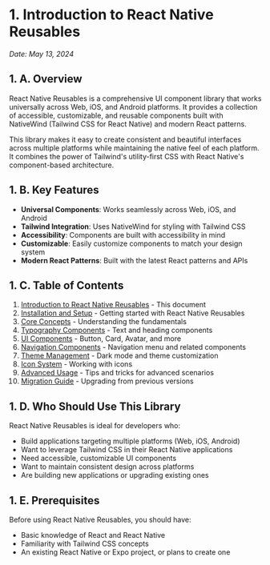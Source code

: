 # 1. Introduction to React Native Reusables

_Date: May 13, 2024_

## 1. A. Overview

React Native Reusables is a comprehensive UI component library that works universally across Web, iOS, and Android platforms. It provides a collection of accessible, customizable, and reusable components built with NativeWind (Tailwind CSS for React Native) and modern React patterns.

This library makes it easy to create consistent and beautiful interfaces across multiple platforms while maintaining the native feel of each platform. It combines the power of Tailwind's utility-first CSS with React Native's component-based architecture.

## 1. B. Key Features

- **Universal Components**: Works seamlessly across Web, iOS, and Android
- **Tailwind Integration**: Uses NativeWind for styling with Tailwind CSS
- **Accessibility**: Components are built with accessibility in mind
- **Customizable**: Easily customize components to match your design system
- **Modern React Patterns**: Built with the latest React patterns and APIs

## 1. C. Table of Contents

1. [Introduction to React Native Reusables](1.intro.md) - This document
2. [Installation and Setup](2.installation.md) - Getting started with React Native Reusables
3. [Core Concepts](3.core-concepts.md) - Understanding the fundamentals
4. [Typography Components](4.typography.md) - Text and heading components
5. [UI Components](5.ui-components.md) - Button, Card, Avatar, and more
6. [Navigation Components](6.navigation.md) - Navigation menu and related components
7. [Theme Management](7.theme.md) - Dark mode and theme customization
8. [Icon System](8.icons.md) - Working with icons
9. [Advanced Usage](9.advanced-usage.md) - Tips and tricks for advanced scenarios
10. [Migration Guide](10.migration-guide.md) - Upgrading from previous versions

## 1. D. Who Should Use This Library

React Native Reusables is ideal for developers who:

- Build applications targeting multiple platforms (Web, iOS, Android)
- Want to leverage Tailwind CSS in their React Native applications
- Need accessible, customizable UI components
- Want to maintain consistent design across platforms
- Are building new applications or upgrading existing ones

## 1. E. Prerequisites

Before using React Native Reusables, you should have:

- Basic knowledge of React and React Native
- Familiarity with Tailwind CSS concepts
- An existing React Native or Expo project, or plans to create one

